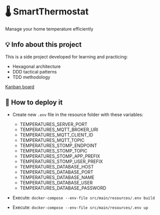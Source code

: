 # 🌡 SmartThermostat

Manage your home temperature efficiently

## 💡 Info about this project
This is a side project developed for learning and practicing:
- Hexagonal architecture
- DDD tactical patterns
- TDD methodology

[Kanban board](https://trello.com/b/kkKnKL49/smartthermostat)

## 🚀 How to deploy it
- Create new ``.env`` file in the resource folder with these variables:
  - TEMPERATURES_SERVER_PORT
  - TEMPERATURES_MQTT_BROKER_URI
  - TEMPERATURES_MQTT_CLIENT_ID
  - TEMPERATURES_MQTT_TOPIC
  - TEMPERATURES_STOMP_ENDPOINT
  - TEMPERATURES_STOMP_TOPIC
  - TEMPERATURES_STOMP_APP_PREFIX
  - TEMPERATURES_STOMP_USER_PREFIX
  - TEMPERATURES_DATABASE_HOST
  - TEMPERATURES_DATABASE_PORT
  - TEMPERATURES_DATABASE_NAME
  - TEMPERATURES_DATABASE_USER
  - TEMPERATURES_DATABASE_PASSWORD

- Execute: ``docker-compose --env-file src/main/resources/.env build``
- Execute: ``docker-compose --env-file src/main/resources/.env up``
